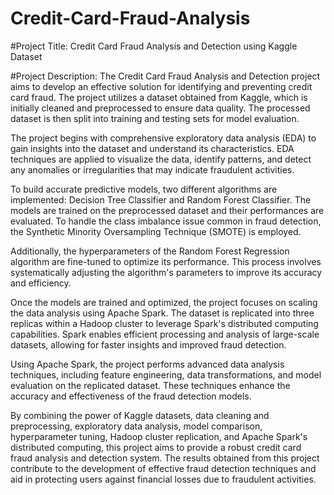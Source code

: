 # Credit-Card-Fraud-Analysis

#Project Title: Credit Card Fraud Analysis and Detection using Kaggle Dataset

#Project Description:
The Credit Card Fraud Analysis and Detection project aims to develop an effective solution for identifying and preventing credit card fraud. The project utilizes a dataset obtained from Kaggle, which is initially cleaned and preprocessed to ensure data quality. The processed dataset is then split into training and testing sets for model evaluation.

The project begins with comprehensive exploratory data analysis (EDA) to gain insights into the dataset and understand its characteristics. EDA techniques are applied to visualize the data, identify patterns, and detect any anomalies or irregularities that may indicate fraudulent activities.

To build accurate predictive models, two different algorithms are implemented: Decision Tree Classifier and Random Forest Classifier. The models are trained on the preprocessed dataset and their performances are evaluated. To handle the class imbalance issue common in fraud detection, the Synthetic Minority Oversampling Technique (SMOTE) is employed.

Additionally, the hyperparameters of the Random Forest Regression algorithm are fine-tuned to optimize its performance. This process involves systematically adjusting the algorithm's parameters to improve its accuracy and efficiency.

Once the models are trained and optimized, the project focuses on scaling the data analysis using Apache Spark. The dataset is replicated into three replicas within a Hadoop cluster to leverage Spark's distributed computing capabilities. Spark enables efficient processing and analysis of large-scale datasets, allowing for faster insights and improved fraud detection.

Using Apache Spark, the project performs advanced data analysis techniques, including feature engineering, data transformations, and model evaluation on the replicated dataset. These techniques enhance the accuracy and effectiveness of the fraud detection models.

By combining the power of Kaggle datasets, data cleaning and preprocessing, exploratory data analysis, model comparison, hyperparameter tuning, Hadoop cluster replication, and Apache Spark's distributed computing, this project aims to provide a robust credit card fraud analysis and detection system. The results obtained from this project contribute to the development of effective fraud detection techniques and aid in protecting users against financial losses due to fraudulent activities.
